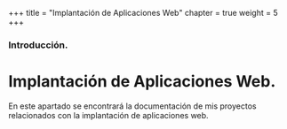 +++
title = "Implantación de Aplicaciones Web"
chapter = true
weight = 5
+++

### Introducción.

# Implantación de Aplicaciones Web.

En este apartado se encontrará la documentación de mis proyectos relacionados con la implantación de aplicaciones web.